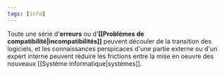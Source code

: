 ```yaml
---
tags: [info]
---
```


Toute une série d'**erreurs** ou d'**[[Problèmes de compatibilité|incompatibilités]]** peuvent découler de la transition des logiciels, et les connaissances perspicaces d'une partie externe ou d'un expert interne peuvent réduire les frictions entre la mise en oeuvre des nouveaux [[Système informatique|systèmes]].